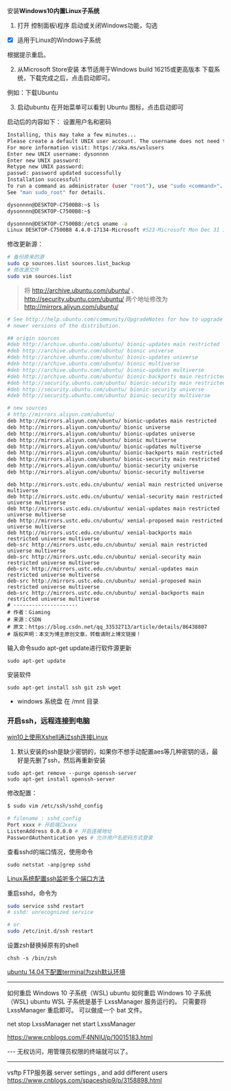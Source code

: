 安装**Windows10内置Linux子系统**

1. 打开  控制面板\程序 启动或关闭Windows功能，勾选  
- [x] 适用于Linux的Windows子系统

根据提示重启。

2. 从Microsoft Store安装
本节适用于Windows build 16215或更高版本
下载系统，下载完成之后，点击启动即可。

例如：下载Ubuntu 


3. 启动ubuntu
在开始菜单可以看到 Ubuntu 图标，点击启动即可

启动后的内容如下：
设置用户名和密码

```bash
Installing, this may take a few minutes...
Please create a default UNIX user account. The username does not need to match your Windows username.
For more information visit: https://aka.ms/wslusers
Enter new UNIX username: dysonnnn   
Enter new UNIX password:
Retype new UNIX password:
passwd: password updated successfully
Installation successful!
To run a command as administrator (user "root"), use "sudo <command>".
See "man sudo_root" for details.

dysonnnn@DESKTOP-C7500B8:~$ ls
dysonnnn@DESKTOP-C7500B8:~$

```


```bash
dysonnnn@DESKTOP-C7500B8:/etc$ uname -a
Linux DESKTOP-C7500B8 4.4.0-17134-Microsoft #523-Microsoft Mon Dec 31 17:49:00 PST 2018 x86_64 x86_64 x86_64 GNU/Linux
```

修改更新源：


```bash
# 备份原来的源
sudo cp sources.list sources.list_backup
# 修改源文件
sudo vim sources.list
```
>将 http://archive.ubuntu.com/ubuntu/ 、 http://security.ubuntu.com/ubuntu/  两个地址修改为  http://mirrors.aliyun.com/ubuntu/


```bash
# See http://help.ubuntu.com/community/UpgradeNotes for how to upgrade to
# newer versions of the distribution.

## origin sources 
#deb http://archive.ubuntu.com/ubuntu/ bionic-updates main restricted
#deb http://archive.ubuntu.com/ubuntu/ bionic universe
#deb http://archive.ubuntu.com/ubuntu/ bionic-updates universe
#deb http://archive.ubuntu.com/ubuntu/ bionic multiverse
#deb http://archive.ubuntu.com/ubuntu/ bionic-updates multiverse
#deb http://archive.ubuntu.com/ubuntu/ bionic-backports main restricted universe multiverse
#deb http://security.ubuntu.com/ubuntu/ bionic-security main restricted
#deb http://security.ubuntu.com/ubuntu/ bionic-security universe
#deb http://security.ubuntu.com/ubuntu/ bionic-security multiverse

# new sources 
# http://mirrors.aliyun.com/ubuntu/
deb http://mirrors.aliyun.com/ubuntu/ bionic-updates main restricted
deb http://mirrors.aliyun.com/ubuntu/ bionic universe
deb http://mirrors.aliyun.com/ubuntu/ bionic-updates universe
deb http://mirrors.aliyun.com/ubuntu/ bionic multiverse
deb http://mirrors.aliyun.com/ubuntu/ bionic-updates multiverse
deb http://mirrors.aliyun.com/ubuntu/ bionic-backports main restricted universe multiverse
deb http://mirrors.aliyun.com/ubuntu/ bionic-security main restricted
deb http://mirrors.aliyun.com/ubuntu/ bionic-security universe
deb http://mirrors.aliyun.com/ubuntu/ bionic-security multiverse

```

```
deb http://mirrors.ustc.edu.cn/ubuntu/ xenial main restricted universe multiverse
deb http://mirrors.ustc.edu.cn/ubuntu/ xenial-security main restricted universe multiverse
deb http://mirrors.ustc.edu.cn/ubuntu/ xenial-updates main restricted universe multiverse
deb http://mirrors.ustc.edu.cn/ubuntu/ xenial-proposed main restricted universe multiverse
deb http://mirrors.ustc.edu.cn/ubuntu/ xenial-backports main restricted universe multiverse
deb-src http://mirrors.ustc.edu.cn/ubuntu/ xenial main restricted universe multiverse
deb-src http://mirrors.ustc.edu.cn/ubuntu/ xenial-security main restricted universe multiverse
deb-src http://mirrors.ustc.edu.cn/ubuntu/ xenial-updates main restricted universe multiverse
deb-src http://mirrors.ustc.edu.cn/ubuntu/ xenial-proposed main restricted universe multiverse
deb-src http://mirrors.ustc.edu.cn/ubuntu/ xenial-backports main restricted universe multiverse
# --------------------- 
# 作者：Giaming 
# 来源：CSDN 
# 原文：https://blog.csdn.net/qq_33532713/article/details/86438807 
# 版权声明：本文为博主原创文章，转载请附上博文链接！
```


输入命令sudo apt-get update进行软件源更新
```
sudo apt-get update
```

安装软件
```
sudo apt-get install ssh git zsh wget 
```


- windows 系统盘 在 /mnt 目录

### 开启ssh，远程连接到电脑
[win10上使用Xshell通过ssh连接Linux](https://www.cnblogs.com/ACDIV/p/9047825.html)

1. 默认安装的ssh是缺少密钥的，如果你不想手动配置aes等几种密钥的话，最好是先删了ssh，然后再重新安装

```
sudo apt-get remove --purge openssh-server
sudo apt-get install openssh-server
```

修改配置：
```bash
$ sudo vim /etc/ssh/sshd_config
```

```bash
# filename : sshd_config
Port xxxx # 开启端口xxxx
ListenAddress 0.0.0.0 # 开启连接地址
PasswordAuthentication yes # 允许用户名密码方式登录

```

查看sshd的端口情况，使用命令
```
sudo netstat -anp|grep sshd
```
[Linux系统配置ssh监听多个端口方法](https://blog.csdn.net/zhangmingcai/article/details/82895824)



重启sshd，命令为
```bash
sudo service sshd restart
# sshd: unrecognized service

# or
sudo /etc/init.d/ssh restart
```




设置zsh替换掉原有的shell 
```
chsh -s /bin/zsh 
```
[ubuntu 14.04下配置terminal为zsh默认环境](https://blog.csdn.net/zxgdll/article/details/70858857)















---

如何重启 Windows 10 子系统（WSL) ubuntu
如何重启 Windows 10 子系统（WSL) ubuntu
WSL 子系统是基于 LxssManager 服务运行的。
只需要将 LxssManager 重启即可。
可以做成一个 bat 文件。

net stop LxssManager
net start LxssManager


https://www.cnblogs.com/F4NNIU/p/10015183.html

--- 无权访问，用管理员权限的终端就可以了。

----

vsftp FTP服务器 server settings , and add different users
https://www.cnblogs.com/spaceship9/p/3158898.html